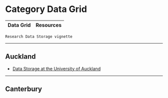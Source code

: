 # Category Data Grid

|  Data Grid  |  Resources  |
| ----------- | ----------- |

`Research Data Storage vignette`


---

## Auckland

- [Data Storage at the University of Auckland](data-storage-at-the-university-of-auckland.md)



---

## Canterbury


